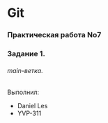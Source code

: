 
# Git
### Практическая работа No7 
### Задание 1.
###### main-ветка.


Выполнил:
* Daniel Les
* YVP-311
